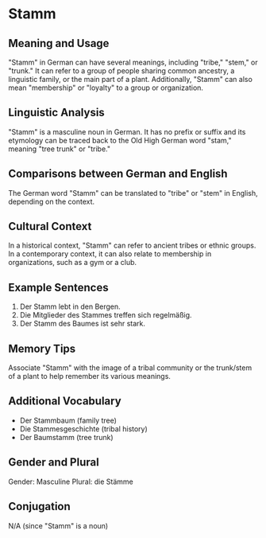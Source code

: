 # Stamm
## Meaning and Usage
"Stamm" in German can have several meanings, including "tribe," "stem," or "trunk." It can refer to a group of people sharing common ancestry, a linguistic family, or the main part of a plant. Additionally, "Stamm" can also mean "membership" or "loyalty" to a group or organization.

## Linguistic Analysis
"Stamm" is a masculine noun in German. It has no prefix or suffix and its etymology can be traced back to the Old High German word "stam," meaning "tree trunk" or "tribe."

## Comparisons between German and English
The German word "Stamm" can be translated to "tribe" or "stem" in English, depending on the context.

## Cultural Context
In a historical context, "Stamm" can refer to ancient tribes or ethnic groups. In a contemporary context, it can also relate to membership in organizations, such as a gym or a club.

## Example Sentences
1. Der Stamm lebt in den Bergen.
2. Die Mitglieder des Stammes treffen sich regelmäßig.
3. Der Stamm des Baumes ist sehr stark.

## Memory Tips
Associate "Stamm" with the image of a tribal community or the trunk/stem of a plant to help remember its various meanings.

## Additional Vocabulary
- Der Stammbaum (family tree)
- Die Stammesgeschichte (tribal history)
- Der Baumstamm (tree trunk)

## Gender and Plural
Gender: Masculine
Plural: die Stämme

## Conjugation
N/A (since "Stamm" is a noun)
